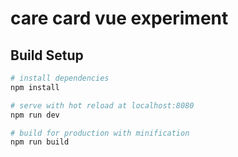 # care card vue experiment

## Build Setup

``` bash
# install dependencies
npm install

# serve with hot reload at localhost:8080
npm run dev

# build for production with minification
npm run build
```
